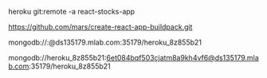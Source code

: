 heroku git:remote -a react-stocks-app

https://github.com/mars/create-react-app-buildpack.git

mongodb://<dbuser>:<dbpassword>@ds135179.mlab.com:35179/heroku_8z855b21

mongodb://heroku_8z855b21:6et084bqf503cjatm8a9kh4vf6@ds135179.mlab.com:35179/heroku_8z855b21